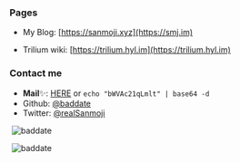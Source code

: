 <!-- ### Hi there 👋
I'm a freelancer now, working on my project. -->
<!--
**baddate/baddate** is a ✨ _special_ ✨ repository because its `README.md` (this file) appears on your GitHub profile.

Here are some ideas to get you started:

- 🔭 I’m currently working on ...
- 🌱 I’m currently learning ...
- 👯 I’m looking to collaborate on ...
- 🤔 I’m looking for help with ...
- 💬 Ask me about ...
- 📫 How to reach me: ...
- 😄 Pronouns: ...
- ⚡ Fun fact: ...
-->
### Pages
- My Blog: [https://sanmoji.xyz](https://smj.im)

- Trilium wiki: [https://trilium.hyl.im](https://trilium.hyl.im)

### Contact me
- **Mail**✨: [HERE](https://base64.oii.im/decode/bWVAc21qLmlt) or `echo "bWVAc21qLmlt" | base64 -d`
- Github: [@baddate](https://github.com/baddate/baddate/issues/new)
- Twitter: [@realSanmoji](https://twitter.com/realSanmoji)

<p>&nbsp;<img src="https://github-readme-stats.vercel.app/api?username=baddate&show_icons=true&locale=en" alt="baddate" /></p>


<!--<p>&nbsp;<img src="https://github-readme-stats.vercel.app/api/top-langs?username=baddate&show_icons=true&locale=en" alt="baddate" /></p>-->

<!-- 
<p>&nbsp;<img src="https://github-readme-stats.vercel.app/api/pin/?username=baddate&repo=trilium&show_owner=true" alt="baddate" /></p>
 -->

<p>&nbsp;<img src="https://profile-counter.glitch.me/baddate/count.svg" alt="baddate" /></p>
